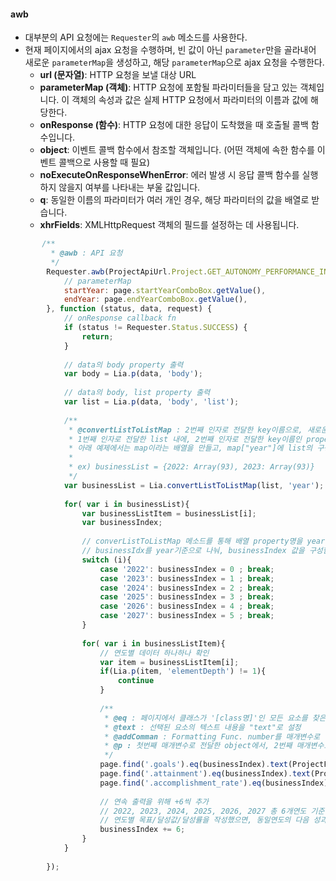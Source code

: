 
#### awb

- 대부분의 API 요청에는 `Requester`의 `awb` 메소드를 사용한다.
- 현재 페이지에서의 ajax 요청을 수행하며, 빈 값이 아닌 `parameter`만을 골라내어 새로운 `parameterMap`을 생성하고, 해당 `parameterMap`으로 ajax 요청을 수행한다.
	- **url (문자열)**: HTTP 요청을 보낼 대상 URL
	- **parameterMap (객체)**: HTTP 요청에 포함될 파라미터들을 담고 있는 객체입니다. 이 객체의 속성과 값은 실제 HTTP 요청에서 파라미터의 이름과 값에 해당한다.
	- **onResponse (함수)**: HTTP 요청에 대한 응답이 도착했을 때 호출될 콜백 함수입니다.
	- **object**: 이벤트 콜백 함수에서 참조할 객체입니다. (어떤 객체에 속한 함수를 이벤트 콜백으로 사용할 때 필요)
	- **noExecuteOnResponseWhenError**: 에러 발생 시 응답 콜백 함수를 실행하지 않을지 여부를 나타내는 부울 값입니다.
	- **q**: 동일한 이름의 파라미터가 여러 개인 경우, 해당 파라미터의 값을 배열로 받습니다.
	- **xhrFields**: XMLHttpRequest 객체의 필드를 설정하는 데 사용됩니다.

```javascript
	   /**
         * @awb : API 요청
         */
        Requester.awb(ProjectApiUrl.Project.GET_AUTONOMY_PERFORMANCE_INDICATOR_LIST, {
            // parameterMap
            startYear: page.startYearComboBox.getValue(),
            endYear: page.endYearComboBox.getValue(),
        }, function (status, data, request) {
            // onResponse callback fn
            if (status != Requester.Status.SUCCESS) {
                return;
            }
  
            // data의 body property 출력
            var body = Lia.p(data, 'body');
  
            // data의 body, list property 출력
            var list = Lia.p(data, 'body', 'list');
  
            /**
             * @convertListToListMap : 2번째 인자로 전달한 key이름으로, 새로운 배열객체를 만들어 반환한다.
             * 1번째 인자로 전달한 list 내에, 2번째 인자로 전달한 key이름인 property명이 존재해야하며,
             * 아래 예제에서는 map이라는 배열을 만들고, map["year"]에 list의 구성 value이 반복문을 통해 push되는 과정을 거친다.
             *
             * ex) businessList = {2022: Array(93), 2023: Array(93)}
             */
            var businessList = Lia.convertListToListMap(list, 'year');
  
            for( var i in businessList){
                var businessListItem = businessList[i];
                var businessIndex;
  
                // converListToListMap 메소드를 통해 배열 property명을 year로 구성한 이유임.
                // businessIdx를 year기준으로 나눠, businessIndex 값을 구성함
                switch (i){
                    case '2022': businessIndex = 0 ; break;
                    case '2023': businessIndex = 1 ; break;
                    case '2024': businessIndex = 2 ; break;
                    case '2025': businessIndex = 3 ; break;
                    case '2026': businessIndex = 4 ; break;
                    case '2027': businessIndex = 5 ; break;
                }
  
                for( var i in businessListItem){
                    // 연도별 데이터 하나하나 확인
                    var item = businessListItem[i];
                    if(Lia.p(item, 'elementDepth') != 1){
                        continue
                    }
  
                    /**
                     * @eq : 페이지에서 클래스가 '[class명]'인 모든 요소를 찾은 다음, return된요소 리스트에서 index에 해당하는 요소를 선택한다.
                     * @text : 선택된 요소의 텍스트 내용을 "text"로 설정
                     * @addComman : Formatting Func. number를 매개변수로 받고, 포맷이 적용된 숫자를 반환한다. (첫번째로 주어진 숫자를 1000단위로 쉼표를 삽입하여 formatting하며, 소수점 이하 부분도 포함되어 있으면 해당 부분도 함께 formatting)
                     * @p : 첫번째 매개변수로 전달한 object에서, 2번째 매개변수로 전달한 'key'값에 대응하는 value를 반환한다.
                     */
                    page.find('.goals').eq(businessIndex).text(ProjectFormatHelper.addComman(Lia.p(item, 'target_value')))
                    page.find('.attainment').eq(businessIndex).text(ProjectFormatHelper.addComman(Lia.p(item, 'achieved_value')))
                    page.find('.accomplishment_rate').eq(businessIndex).text(ProjectFormatHelper.addComman(Lia.p(item, 'achieved_rate'))+'%')
  
                    // 연속 출력을 위해 +6씩 추가
                    // 2022, 2023, 2024, 2025, 2026, 2027 총 6개연도 기준 출력이고, businessListItem도 'year'를 기준으로 재구성된 배열임
                    // 연도별 목표/달성값/달성률을 작성했으면, 동일연도의 다음 성과지표 데이터의 목표/달성값/달성률을 작성해야하므로 +6
                    businessIndex += 6;
                }
            }
  
        });
```